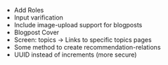 * Add Roles
* Input varification
* Include image-upload support for blogposts
* Blogpost Cover
* Screen: topics -> Links to specific topics pages
* Some method to create recommendation-relations
* UUID instead of increments (more secure)